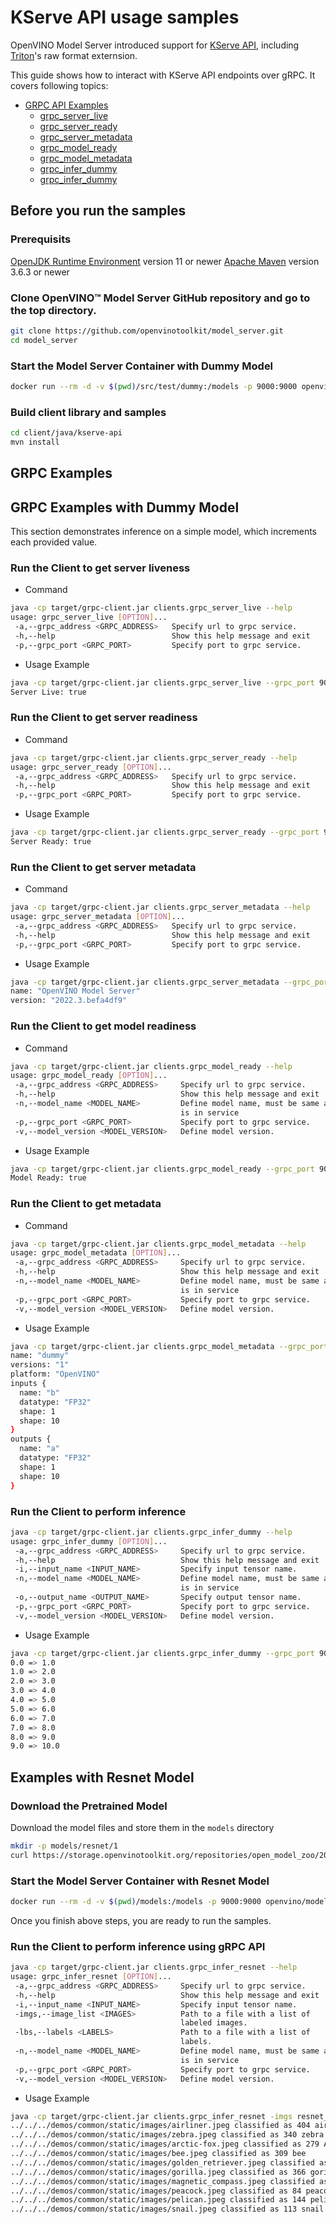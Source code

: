 # KServe API usage samples

OpenVINO Model Server introduced support for [KServe API](https://github.com/kserve/kserve/tree/master/docs/predict-api/v2), including [Triton](https://github.com/triton-inference-server)'s raw format externsion.

This guide shows how to interact with KServe API endpoints over gRPC. It covers following topics:
- <a href="#grpc-api">GRPC API Examples </a>
  - <a href="#grpc-server-live">grpc_server_live</a>
  - <a href="#grpc-server-ready">grpc_server_ready</a>
  - <a href="#grpc-server-metadata">grpc_server_metadata</a>
  - <a href="#grpc-model-ready">grpc_model_ready</a>
  - <a href="#grpc-model-metadata">grpc_model_metadata</a>
  - <a href="#grpc-model-infer">grpc_infer_dummy</a>
  - <a href="#grpc-model-infer-resnet">grpc_infer_dummy</a>

## Before you run the samples

### Prerequisits

[OpenJDK Runtime Environment](https://openjdk.org/) version 11 or newer
[Apache Maven](https://maven.apache.org/) version 3.6.3 or newer

### Clone OpenVINO&trade; Model Server GitHub repository and go to the top directory.
```Bash
git clone https://github.com/openvinotoolkit/model_server.git
cd model_server
```

### Start the Model Server Container with Dummy Model
```Bash
docker run --rm -d -v $(pwd)/src/test/dummy:/models -p 9000:9000 openvino/model_server:latest --model_name dummy --model_path /models --port 9000 
```

### Build client library and samples
```Bash
cd client/java/kserve-api
mvn install
```

## GRPC Examples <a name="grpc-api"></a>


## GRPC Examples with Dummy Model

This section demonstrates inference on a simple model, which increments each provided value. 

### Run the Client to get server liveness <a name="grpc-server-live"></a>

- Command

```Bash
java -cp target/grpc-client.jar clients.grpc_server_live --help
usage: grpc_server_live [OPTION]...
 -a,--grpc_address <GRPC_ADDRESS>   Specify url to grpc service.
 -h,--help                          Show this help message and exit
 -p,--grpc_port <GRPC_PORT>         Specify port to grpc service.
```

- Usage Example 

```Bash
java -cp target/grpc-client.jar clients.grpc_server_live --grpc_port 9000 --grpc_address localhost
Server Live: true
```

### Run the Client to get server readiness <a name="grpc-server-ready"></a>

- Command

```Bash
java -cp target/grpc-client.jar clients.grpc_server_ready --help
usage: grpc_server_ready [OPTION]...
 -a,--grpc_address <GRPC_ADDRESS>   Specify url to grpc service.
 -h,--help                          Show this help message and exit
 -p,--grpc_port <GRPC_PORT>         Specify port to grpc service.
```

- Usage Example

```Bash
java -cp target/grpc-client.jar clients.grpc_server_ready --grpc_port 9000 --grpc_address localhost
Server Ready: true
```

### Run the Client to get server metadata <a name="grpc-server-metadata"></a>

- Command

```Bash
java -cp target/grpc-client.jar clients.grpc_server_metadata --help
usage: grpc_server_metadata [OPTION]...
 -a,--grpc_address <GRPC_ADDRESS>   Specify url to grpc service.
 -h,--help                          Show this help message and exit
 -p,--grpc_port <GRPC_PORT>         Specify port to grpc service.
```

- Usage Example

```Bash
java -cp target/grpc-client.jar clients.grpc_server_metadata --grpc_port 9000 --grpc_address localhost
name: "OpenVINO Model Server"
version: "2022.3.befa4df9"
```

### Run the Client to get model readiness <a name="grpc-model-ready"></a>

- Command

```Bash
java -cp target/grpc-client.jar clients.grpc_model_ready --help
usage: grpc_model_ready [OPTION]...
 -a,--grpc_address <GRPC_ADDRESS>     Specify url to grpc service.
 -h,--help                            Show this help message and exit
 -n,--model_name <MODEL_NAME>         Define model name, must be same as
                                      is in service
 -p,--grpc_port <GRPC_PORT>           Specify port to grpc service.
 -v,--model_version <MODEL_VERSION>   Define model version.
```

- Usage Example

```Bash
java -cp target/grpc-client.jar clients.grpc_model_ready --grpc_port 9000 --grpc_address localhost --model_name dummy
Model Ready: true
```

### Run the Client to get metadata <a name="grpc-model-metadata"></a>

- Command

```Bash
java -cp target/grpc-client.jar clients.grpc_model_metadata --help
usage: grpc_model_metadata [OPTION]...
 -a,--grpc_address <GRPC_ADDRESS>     Specify url to grpc service.
 -h,--help                            Show this help message and exit
 -n,--model_name <MODEL_NAME>         Define model name, must be same as
                                      is in service
 -p,--grpc_port <GRPC_PORT>           Specify port to grpc service.
 -v,--model_version <MODEL_VERSION>   Define model version.
```

- Usage Example

```Bash
java -cp target/grpc-client.jar clients.grpc_model_metadata --grpc_port 9000 --grpc_address localhost --model_name dummy
name: "dummy"
versions: "1"
platform: "OpenVINO"
inputs {
  name: "b"
  datatype: "FP32"
  shape: 1
  shape: 10
}
outputs {
  name: "a"
  datatype: "FP32"
  shape: 1
  shape: 10
}
```

### Run the Client to perform inference<a name="grpc-model-infer"></a>
```Bash
java -cp target/grpc-client.jar clients.grpc_infer_dummy --help
usage: grpc_infer_dummy [OPTION]...
 -a,--grpc_address <GRPC_ADDRESS>     Specify url to grpc service.
 -h,--help                            Show this help message and exit
 -i,--input_name <INPUT_NAME>         Specify input tensor name.
 -n,--model_name <MODEL_NAME>         Define model name, must be same as
                                      is in service
 -o,--output_name <OUTPUT_NAME>       Specify output tensor name.
 -p,--grpc_port <GRPC_PORT>           Specify port to grpc service.
 -v,--model_version <MODEL_VERSION>   Define model version.
```

- Usage Example

```Bash
java -cp target/grpc-client.jar clients.grpc_infer_dummy --grpc_port 9000 --grpc_address localhost
0.0 => 1.0
1.0 => 2.0
2.0 => 3.0
3.0 => 4.0
4.0 => 5.0
5.0 => 6.0
6.0 => 7.0
7.0 => 8.0
8.0 => 9.0
9.0 => 10.0
```

## Examples with Resnet Model<a name="grpc-model-infer-resnet"></a>

### Download the Pretrained Model
Download the model files and store them in the `models` directory
```Bash
mkdir -p models/resnet/1
curl https://storage.openvinotoolkit.org/repositories/open_model_zoo/2022.1/models_bin/2/resnet50-binary-0001/FP32-INT1/resnet50-binary-0001.bin https://storage.openvinotoolkit.org/repositories/open_model_zoo/2022.1/models_bin/2/resnet50-binary-0001/FP32-INT1/resnet50-binary-0001.xml -o models/resnet/1/resnet50-binary-0001.bin -o models/resnet/1/resnet50-binary-0001.xml
```

### Start the Model Server Container with Resnet Model
```Bash
docker run --rm -d -v $(pwd)/models:/models -p 9000:9000 openvino/model_server:latest --model_name resnet --model_path /models/resnet --port 9000 --layout NHWC:NCHW --plugin_config '{"PERFORMANCE_HINT":"LATENCY"}'
```

Once you finish above steps, you are ready to run the samples.

### Run the Client to perform inference using gRPC API
```Bash
java -cp target/grpc-client.jar clients.grpc_infer_resnet --help
usage: grpc_infer_resnet [OPTION]...
 -a,--grpc_address <GRPC_ADDRESS>     Specify url to grpc service.
 -h,--help                            Show this help message and exit
 -i,--input_name <INPUT_NAME>         Specify input tensor name.
 -imgs,--image_list <IMAGES>          Path to a file with a list of
                                      labeled images.
 -lbs,--labels <LABELS>               Path to a file with a list of
                                      labels.
 -n,--model_name <MODEL_NAME>         Define model name, must be same as
                                      is in service
 -p,--grpc_port <GRPC_PORT>           Specify port to grpc service.
 -v,--model_version <MODEL_VERSION>   Define model version.
```

- Usage Example

```Bash
java -cp target/grpc-client.jar clients.grpc_infer_resnet -imgs resnet_input_images.txt -lbs resnet_labels.txt --grpc_port 9000
../../../demos/common/static/images/airliner.jpeg classified as 404 airliner
../../../demos/common/static/images/zebra.jpeg classified as 340 zebra
../../../demos/common/static/images/arctic-fox.jpeg classified as 279 Arctic fox, white fox, Alopex lagopus
../../../demos/common/static/images/bee.jpeg classified as 309 bee
../../../demos/common/static/images/golden_retriever.jpeg classified as 207 golden retriever
../../../demos/common/static/images/gorilla.jpeg classified as 366 gorilla, Gorilla gorilla
../../../demos/common/static/images/magnetic_compass.jpeg classified as 635 magnetic compass
../../../demos/common/static/images/peacock.jpeg classified as 84 peacock
../../../demos/common/static/images/pelican.jpeg classified as 144 pelican
../../../demos/common/static/images/snail.jpeg classified as 113 snail
```